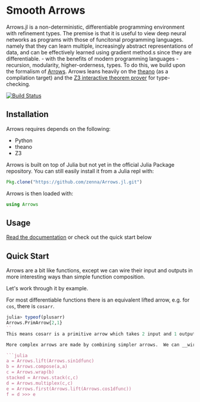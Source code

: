 Smooth Arrows
=============

Arrows.jl is a non-deterministic, differentiable programming environment with refinement types.
The premise is that it is useful to view deep neural networks as programs  with those of funcitonal programming languages.
namely that they can learn multiple, increasingly abstract representations of data, and can be effectively learned using gradient method.s since they are differentiable.  -  with the benefits of modern programming languages - recursion, modularity, higher-orderness, types.
To do this, we build upon the formalism of [Arrows](https://en.wikibooks.org/wiki/Haskell/Understanding_arrows).
Arrows leans heavily on the [theano](http://deeplearning.net/software/theano/) (as a compilation target) and the [Z3 interactive theorem prover](https://github.com/Z3Prover/z3) for type-checking.


[![Build Status](https://travis-ci.org/zenna/Arrows.jl.svg?branch=master)](https://travis-ci.org/zenna/Arrows.jl)

## Installation

Arrows requires depends on the following:

- Python
- theano
- Z3

Arrows is built on top of Julia but not yet in the official Julia Package repository.
You can still easily install it from a Julia repl with:

```julia
Pkg.clone("https://github.com/zenna/Arrows.jl.git")
```

Arrows is then loaded with:

```julia
using Arrows
```
## Usage

[Read the documentation](http://arrowsjl.readthedocs.org/en/latest/) or check out the quick start below

## Quick Start

Arrows are a bit like functions, except we can wire their input and outputs in more interesting ways than simple function composition.

Let's work through it by example.

For most differentiable functions there is an equivalent lifted arrow, e.g. for `cos`, there is `cosarr`.

```julia
julia> typeof(plusarr)
Arrows.PrimArrow{2,1}
``
This means cosarr is a primitive arrow which takes 2 input and 1 output.  As you might expect `typeof(cosarr) = PrimArrow{1,1}`.

More complex arrows are made by combining simpler arrows.  We can __wire__ these two arrows together using `>>>`.

```julia
a = Arrows.lift(Arrows.sin1dfunc)
b = Arrows.compose(a,a)
c = Arrows.wrap(b)
stacked = Arrows.stack(c,c)
d = Arrows.multiplex(c,c)
e = Arrows.first(Arrows.lift(Arrows.cos1dfunc))
f = d >>> e
```
